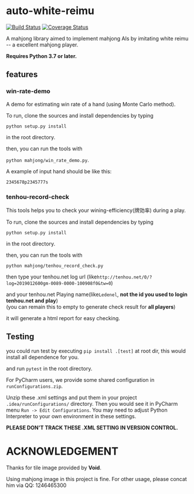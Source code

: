 # auto-white-reimu

[![Build Status](https://travis-ci.com/Ledenel/auto-white-reimu.svg?branch=master)](https://travis-ci.com/Ledenel/auto-white-reimu)
[![Coverage Status](https://coveralls.io/repos/github/Ledenel/auto-white-reimu/badge.svg?branch=master)](https://coveralls.io/github/Ledenel/auto-white-reimu?branch=master)


A mahjong library aimed to implement mahjong AIs by imitating white reimu -- a excellent mahjong player.

**Requires Python 3.7 or later.**

## features

### win-rate-demo

A demo for estimating win rate of a hand (using Monte Carlo method).

To run, clone the sources and install dependencies by typing

`python setup.py install`

in the root directory.

then, you can run the tools with

`python mahjong/win_rate_demo.py`.

A example of input hand should be like this:

`2345678p2345777s`


### tenhou-record-check

This tools helps you to check your wining-efficiency(牌効率) during a play.

To run, clone the sources and install dependencies by typing

`python setup.py install`

in the root directory.

then, you can run the tools with

`python mahjong/tenhou_record_check.py`

then type your tenhou.net log url (like`http://tenhou.net/0/?log=2019012600gm-0089-0000-100908f0&tw=0`)


and your tenhou.net Playing name(like`Ledenel`, **not the id you used to login tenhou.net and play**)   
(you can remain this to empty to generate check result for **all players**)

it will generate a html report for easy checking.

## Testing

you could run test by executing `pip install .[test]` at root dir, this would install all dependence for you.

and run `pytest` in the root directory.

For PyCharm users, we provide some shared configuration in 
`runConfigurations.zip`. 

Unzip these .xml settings and put them in your project 
`.idea/runConfigurations/` directory. Then you would see it in PyCharm menu
`Run -> Edit Configurations`. You may need to adjust Python Interpreter to your own environment in these settings.



**PLEASE DON'T TRACK THESE .XML SETTING IN VERSION CONTROL.**

# ACKNOWLEDGEMENT

Thanks for tile image provided by **Void**.

Using mahjong image in this project is fine.
For other usage, please concat him via QQ: 1246465300

